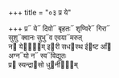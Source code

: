 +++
title = "०३ प्र ये"

+++
प्र᳓ ये᳓ दिवो᳓ बृहतः᳓ शृण्विरे᳓ गिरा᳓  
सुशु᳓क्वानः सुभु᳓व एवया᳓मरुत्  
न᳓ ये᳓षा᳐म् इ᳓री सध᳓स्थ ई᳓ष्ट आँ᳓  
अग्न᳓यो न᳓ स्व᳓विद्युतः  
प्र᳓ स्यन्द्रा᳓सो धु᳓नीना᳐म्